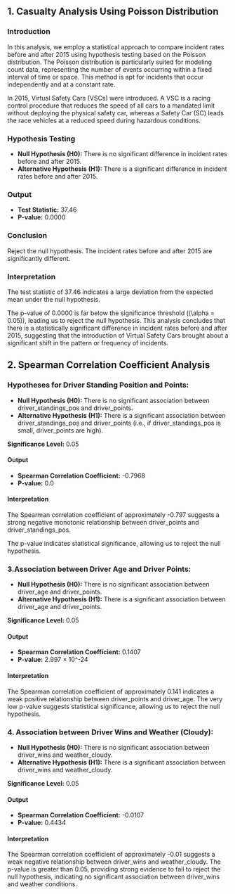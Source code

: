 ## 1. Casualty Analysis Using Poisson Distribution

### Introduction
In this analysis, we employ a statistical approach to compare incident rates before and after 2015 using hypothesis testing based on the Poisson distribution. The Poisson distribution is particularly suited for modeling count data, representing the number of events occurring within a fixed interval of time or space. This method is apt for incidents that occur independently and at a constant rate.

In 2015, Virtual Safety Cars (VSCs) were introduced. A VSC is a racing control procedure that reduces the speed of all cars to a mandated limit without deploying the physical safety car, whereas a Safety Car (SC) leads the race vehicles at a reduced speed during hazardous conditions.

### Hypothesis Testing
- **Null Hypothesis (H0):** There is no significant difference in incident rates before and after 2015.
- **Alternative Hypothesis (H1):** There is a significant difference in incident rates before and after 2015.

### Output
- **Test Statistic:** 37.46
- **P-value:** 0.0000

### Conclusion
Reject the null hypothesis. The incident rates before and after 2015 are significantly different.

### Interpretation
The test statistic of 37.46 indicates a large deviation from the expected mean under the null hypothesis. 

The p-value of 0.0000 is far below the significance threshold (\(\alpha = 0.05\)), leading us to reject the null hypothesis. This analysis concludes that there is a statistically significant difference in incident rates before and after 2015, suggesting that the introduction of Virtual Safety Cars brought about a significant shift in the pattern or frequency of incidents.

## 2. Spearman Correlation Coefficient Analysis

### **Hypotheses for Driver Standing Position and Points:**
  - **Null Hypothesis (H0):** There is no significant association between driver_standings_pos and driver_points.
  - **Alternative Hypothesis (H1):** There is a significant association between driver_standings_pos and driver_points (i.e., if driver_standings_pos is small, driver_points are high).

**Significance Level:** 0.05

#### Output
- **Spearman Correlation Coefficient:** -0.7968
- **P-value:** 0.0

#### Interpretation
The Spearman correlation coefficient of approximately -0.797 suggests a strong negative monotonic relationship between driver_points and driver_standings_pos. 

The p-value indicates statistical significance, allowing us to reject the null hypothesis.

### 3.**Association between Driver Age and Driver Points:**
   - **Null Hypothesis (H0):** There is no significant association between driver_age and driver_points.
   - **Alternative Hypothesis (H1):** There is a significant association between driver_age and driver_points.

**Significance Level:** 0.05

#### Output
- **Spearman Correlation Coefficient:** 0.1407
- **P-value:** 2.997 × 10^-24

#### Interpretation
The Spearman correlation coefficient of approximately 0.141 indicates a weak positive relationship between driver_points and driver_age. The very low p-value suggests statistical significance, allowing us to reject the null hypothesis.

### 4. **Association between Driver Wins and Weather (Cloudy):**
   - **Null Hypothesis (H0):** There is no significant association between driver_wins and weather_cloudy.
   - **Alternative Hypothesis (H1):** There is a significant association between driver_wins and weather_cloudy.

**Significance Level:** 0.05

#### Output
- **Spearman Correlation Coefficient:** -0.0107
- **P-value:** 0.4434

#### Interpretation
The Spearman correlation coefficient of approximately -0.01 suggests a weak negative relationship between driver_wins and weather_cloudy. The p-value is greater than 0.05, providing strong evidence to fail to reject the null hypothesis, indicating no significant association between driver_wins and weather conditions.
